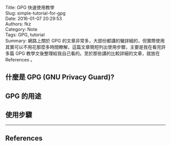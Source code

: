 Title: GPG 快速使用教學  
Slug: simple-tutorial-for-gpg  
Date: 2016-01-07 20:29:53  
Authors: fkz  
Category: Note  
Tags: GPG, tutorial  
Summary: 網路上關於 GPG 的文章非常多，大部份都講的蠻詳細的，但實際使用其實可以不用花那麼多時間瞭解，這篇文章簡短列出使用步驟，主要是我在看完許多篇 GPG 教學文後整理給我自己看的。至於那些講的比較詳細的文章，就放在 References 。  
  
  
## 什麼是 GPG (GNU Privacy Guard)?  
  
## GPG 的用途  
  
## 使用步驟  
  
---  
  
## References  
  
